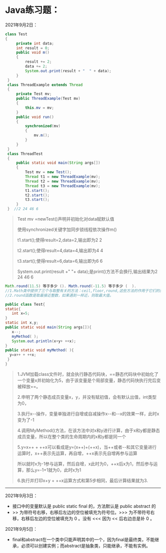 # Java练习题：

2021年9月2日：

```java
class Test
{
     private int data;
     int result = 0;
     public void m()
     {
         result += 2;
         data += 2;
         System.out.print(result + "  " + data);
     }
 }
 class ThreadExample extends Thread
 {
     private Test mv;
     public ThreadExample(Test mv)
     {
         this.mv = mv;
     }
     public void run()
     {
         synchronized(mv)
         {
             mv.m();
         }
     }
 }
 class ThreadTest
 {
     public static void main(String args[])
     {
         Test mv = new Test();
         Thread t1 = new ThreadExample(mv);
         Thread t2 = new ThreadExample(mv);
         Thread t3 = new ThreadExample(mv);
         t1.start();
         t2.start();
         t3.start();
     }
 }  //2 24 46 6
```

>Test mv =newTest()声明并初始化对data赋默认值 
>
>使用synchronized关键字加同步锁线程依次操作m() 
>
>t1.start();使得result=2,data=2,输出即为2 2 
>
>t2.start();使得result=4,data=4,输出即为4 4 
>
>t3.start();使得result=6,data=6,输出即为6 6 
>
> System.out.print(result +" "+ data);是print()方法不会换行,输出结果为2 24 46 6

```java
Math.round(11.5) 等于多少 (). Math.round(-11.5) 等于多少 (  ).
//1.Math类中提供了三个与取整有关的方法：ceil,floor,round,这些方法的作用于它们的英文名称的含义相对应，例如：ceil的英文意义是天花板，该方法就表示向上取整，Math.ceil（11.3）的结果为12，Math.ceil(-11.6)的结果为-11；floor的英文是地板，该方法就表示向下取整，Math.floor(11.6)的结果是11，Math.floor(-11.4)的结果-12；最难掌握的是round方法，他表示“四舍五入”，算法为Math.floor(x+0.5),即将原来的数字加上0.5后再向下取整，所以，Math.round(11.5)的结果是12，Math.round(-11.5)的结果为-11.
//2.round函数是取最接近整数，如果遇到一样近，则取最大值。
```

```java
public class Test{
static{
   int x=5;
}
static int x,y;
public static void main(String args[]){
   x--;
   myMethod( );
   System.out.println(x+y+ ++x);
}
public static void myMethod( ){
  y=x++ + ++x;
 }
}
```

>1.JVM加载class文件时，就会执行静态代码块，==静态代码块中初始化了一个变量x并初始化为5，由于该变量是个局部变量，静态代码快执行完后变被释放==。
>
>2.申明了两个静态成员变量x，y，并没有赋初值，会有默认出值，int类型为0，
>
>3.执行x--操作，变量单独进行自增或自减操作x--和--x的效果一样，此时x变为了-1
>
>4.调用MyMethod()方法，在该方法中对x和y进行计算，由于x和y都是静态成员变量，所以在整个类的生命周期内的x和y都是同一个
>
>5.y=x++ + ++x可以看成是y=(x++)+(++x)，当++或者--和其它变量进行运算时，x++表示先运算，再自增，++x表示先自增再参与运算
>
>所以就时x为-1参与运算，然后自增，x此时为0，++x后x为1，然后参与运算，那么y=-1+1就为0，此时x为1
>
>6.执行并打印x+y + ++x运算方式和第5步相同，最后计算结果就为3.

---

2021年9月3日：

- 接口中的变量默认是 public static final 的，方法默认是 public abstract 的
- \>> 为带符号右移，右移后左边的空位被填充为符号位。\>>> 为不带符号右移，右移后左边的空位被填充为 0 。没有 <<<  因为 << 后右边总是补 0 。

2021年9月5日：

- final和abstract在一个类中只能声明其中的一个，因为final是最终类，不能继承，必须可以创建实例；而abstract是抽象类，只能继承，不能有实例。
